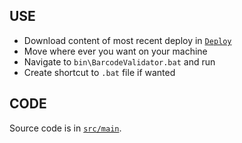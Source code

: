 ## USE

- Download content of most recent deploy in [`Deploy`](https://github.com/meriban/barcodeValidator/tree/main/deploy)
- Move where ever you want on your machine
- Navigate to `bin\BarcodeValidator.bat` and run
- Create shortcut to `.bat` file if wanted

## CODE

Source code is in [`src/main`](https://github.com/meriban/barcodeValidator/tree/main/src/main).
